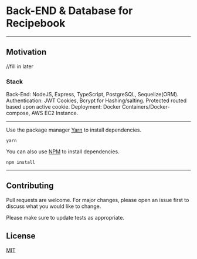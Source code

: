 # Back-END & Database for Recipebook

<hr />

## Motivation

//fill in later

### Stack 
Back-End: NodeJS, Express, TypeScript, PostgreSQL, Sequelize(ORM).
Authentication: JWT Cookies, Bcrypt for Hashing/salting. Protected routed based upon active cookie.
Deployment: Docker Containers/Docker-compose, AWS EC2 Instance.

<hr />

Use the package manager [Yarn](https://yarnpkg.com/lang/en/) to install dependencies.

```
yarn
```


You can also use [NPM](https://www.npmjs.com) to install dependencies.

```
npm install
```
<hr />

## Contributing

Pull requests are welcome. For major changes, please open an issue first to discuss what you would like to change.

Please make sure to update tests as appropriate.

## License

[MIT](https://choosealicense.com/licenses/mit/)

